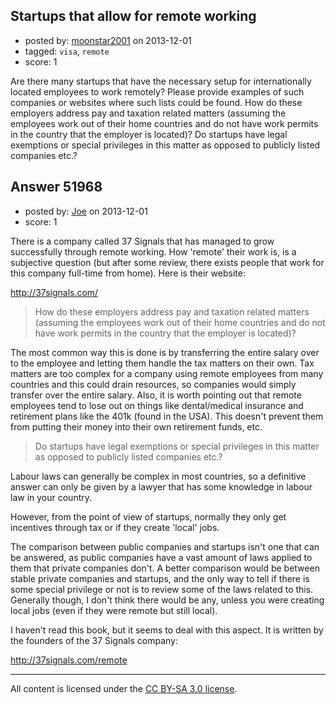 ## Startups that allow for remote working

- posted by: [moonstar2001](https://stackexchange.com/users/-1/22342-moonstar2001) on 2013-12-01
- tagged: `visa`, `remote`
- score: 1

<p>Are there many startups that have the necessary setup for internationally located employees to work remotely? Please provide examples of such companies or websites where such lists could be found. How do these employers address pay and taxation related matters (assuming the employees work out of their home countries and do not have work permits in the country that the employer is located)? Do startups have legal exemptions or special privileges in this matter as opposed to publicly listed companies etc.?</p>



## Answer 51968

- posted by: [Joe](https://stackexchange.com/users/-1/29725-joe) on 2013-12-01
- score: 1

<p>There is a company called 37 Signals that has managed to grow successfully through remote working. How 'remote' their work is, is a subjective question (but after some review, there exists people that work for this company full-time from home). Here is their website:</p>

<p><a href="http://37signals.com/" rel="nofollow">http://37signals.com/</a></p>

<blockquote>
  <p>How do these employers address pay and taxation related matters
  (assuming the employees work out of their home countries and do not
  have work permits in the country that the employer is located)?</p>
</blockquote>

<p>The most common way this is done is by transferring the entire salary over to the employee and letting them handle the tax matters on their own. Tax matters are too complex for a company using remote employees from many countries and this could drain resources, so companies would simply transfer over the entire salary. Also, it is worth pointing out that remote employees tend to lose out on things like dental/medical insurance and retirement plans like the 401k (found in the USA). This doesn't prevent them from putting their money into their own retirement funds, etc.</p>

<blockquote>
  <p>Do startups have legal exemptions or special privileges in this matter
  as opposed to publicly listed companies etc.?</p>
</blockquote>

<p>Labour laws can generally be complex in most countries, so a definitive answer can only be given by a lawyer that has some knowledge in labour law in your country.</p>

<p>However, from the point of view of startups, normally they only get incentives through tax or if they create 'local' jobs. </p>

<p>The comparison between public companies and startups isn't one that can be answered, as public companies have a vast amount of laws applied to them that private companies don't. A better comparison would be between stable private companies and startups, and the only way to tell if there is some special privilege or not is to review some of the laws related to this. Generally though, I don't think there would be any, unless you were creating local jobs (even if they were remote but still local).</p>

<p>I haven't read this book, but it seems to deal with this aspect. It is written by the founders of the 37 Signals company:</p>

<p><a href="http://37signals.com/remote" rel="nofollow">http://37signals.com/remote</a></p>




---

All content is licensed under the [CC BY-SA 3.0 license](https://creativecommons.org/licenses/by-sa/3.0/).

